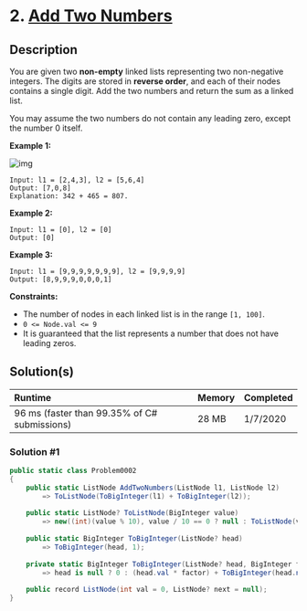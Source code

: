 # 2. [Add Two Numbers](https://leetcode.com/problems/add-two-numbers)

## Description

You are given two **non-empty** linked lists representing two non-negative integers. The digits are stored in **reverse order**, and each of their nodes contains a single digit. Add the two numbers and return the sum as a linked list.

You may assume the two numbers do not contain any leading zero, except the number 0 itself.

**Example 1:**

![img](https://assets.leetcode.com/uploads/2020/10/02/addtwonumber1.jpg)

```
Input: l1 = [2,4,3], l2 = [5,6,4]
Output: [7,0,8]
Explanation: 342 + 465 = 807.
```

**Example 2:**

```
Input: l1 = [0], l2 = [0]
Output: [0]
```

**Example 3:**

```
Input: l1 = [9,9,9,9,9,9,9], l2 = [9,9,9,9]
Output: [8,9,9,9,0,0,0,1]
```

 

**Constraints:**

- The number of nodes in each linked list is in the range `[1, 100]`.
- `0 <= Node.val <= 9`
- It is guaranteed that the list represents a number that does not have leading zeros.

## Solution(s)

| **Runtime**                                  | **Memory** | **Completed** |
| :------------------------------------------- | :--------- | ------------- |
| 96 ms (faster than 99.35% of C# submissions) | 28 MB      | 1/7/2020      |

### Solution #1

```csharp
public static class Problem0002
{
    public static ListNode AddTwoNumbers(ListNode l1, ListNode l2)
        => ToListNode(ToBigInteger(l1) + ToBigInteger(l2));
    
    public static ListNode? ToListNode(BigInteger value)
        => new((int)(value % 10), value / 10 == 0 ? null : ToListNode(value / 10));
    
    public static BigInteger ToBigInteger(ListNode? head)
        => ToBigInteger(head, 1);
    
    private static BigInteger ToBigInteger(ListNode? head, BigInteger factor)
        => head is null ? 0 : (head.val * factor) + ToBigInteger(head.next, factor * 10);
    
    public record ListNode(int val = 0, ListNode? next = null);
}
```